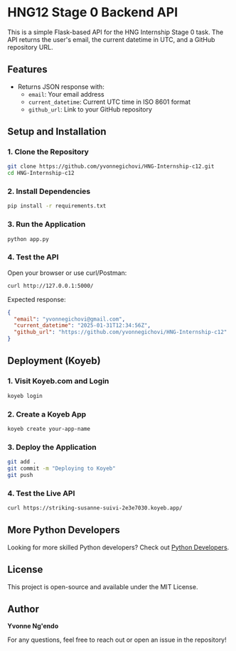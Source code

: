 # HNG12 Stage 0 Backend API

This is a simple Flask-based API for the HNG Internship Stage 0 task. The API returns the user's email, the current datetime in UTC, and a GitHub repository URL.

## Features

- Returns JSON response with:
  - `email`: Your email address
  - `current_datetime`: Current UTC time in ISO 8601 format
  - `github_url`: Link to your GitHub repository

## Setup and Installation

### 1. Clone the Repository

```bash
git clone https://github.com/yvonnegichovi/HNG-Internship-c12.git
cd HNG-Internship-c12
```

### 2. Install Dependencies

```bash
pip install -r requirements.txt
```

### 3. Run the Application

```bash
python app.py
```

### 4. Test the API

Open your browser or use curl/Postman:

```bash
curl http://127.0.0.1:5000/
```

Expected response:

```json
{
  "email": "yvonnegichovi@gmail.com",
  "current_datetime": "2025-01-31T12:34:56Z",
  "github_url": "https://github.com/yvonnegichovi/HNG-Internship-c12"
}
```

## Deployment (Koyeb)

### 1. Visit Koyeb.com and Login

```bash
koyeb login
```

### 2. Create a Koyeb App

```bash
koyeb create your-app-name
```

### 3. Deploy the Application

```bash
git add .
git commit -m "Deploying to Koyeb"
git push
```

### 4. Test the Live API

```bash
curl https://striking-susanne-suivi-2e3e7030.koyeb.app/
```

## More Python Developers
Looking for more skilled Python developers? Check out [Python Developers](https://hng.tech/hire/python-developers).

## License

This project is open-source and available under the MIT License.

## Author

**Yvonne Ng'endo**

For any questions, feel free to reach out or open an issue in the repository!
